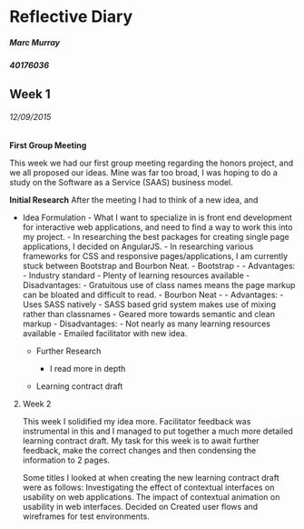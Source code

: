 # Reflective Diary
##### Marc Murray
##### 40176036

## Week 1 
###### 12/09/2015

__First Group Meeting__ 

This week we had our first group meeting regarding the honors project, and we all proposed our ideas.
Mine was far too broad, I was hoping to do a study on the Software as a Service (SAAS) business model.



__Initial Research__
After the meeting I had to think of a new idea, and 

 

- Idea Formulation
        - What I want to specialize in is front end development for interactive web applications, and need to find a way to work this into my project. 
            - In researching the best packages for creating single page applications, I decided on AngularJS.
            - In researching various frameworks for CSS and responsive pages/applications, I am currently stuck between Bootstrap and Bourbon Neat.
            - Bootstrap -
                - Advantages:
                    - Industry standard
                    - Plenty of learning resources available
                - Disadvantages:
                    - Gratuitous use of class names means the page markup can be bloated and difficult to read.
            - Bourbon Neat -
                - Advantages:
                    - Uses SASS natively
                    - SASS based grid system makes use of mixing rather than classnames
                    - Geared more towards semantic and clean markup
                - Disadvantages:
                    - Not nearly as many learning resources available
             - Emailed facilitator with new idea.

 

    - Further Research
        - I read more in depth  

 

    - Learning contract draft

 
 
2. Week 2
 

    This week I solidified my idea more. Facilitator feedback was instrumental in this and I managed to put together a much more detailed learning contract draft. My task for this week is to await further feedback, make the correct changes and then condensing the information to 2 pages.

    Some titles I looked at when creating the new learning contract draft were as follows:
        Investigating the effect of contextual interfaces on usability on web applications.
        The impact of contextual animation on usability in web interfaces.
    Decided on 
    Created user flows and wireframes for test environments.